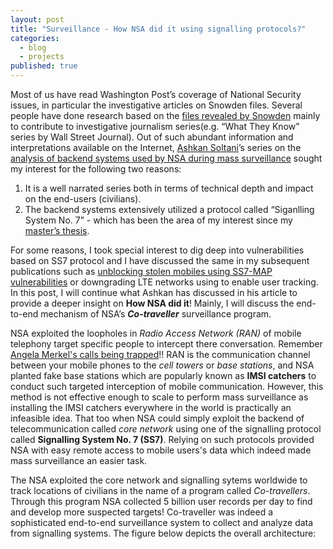 ```yaml
---
layout: post
title: "Surveillance - How NSA did it using signalling protocols?"
categories: 
  - blog
  - projects
published: true
---
```



Most of us have read Washington Post’s coverage of National Security issues, in particular the investigative articles on Snowden files. Several people have done research based on the [files revealed by Snowden](https://cryptome.org/2013/11/snowden-tally.htm) mainly to contribute to investigative journalism series(e.g. “What They Know” series by Wall Street Journal). Out of such abundant information and interpretations available on the Internet, [Ashkan Soltani](https://twitter.com/ashk4n)’s series on the [analysis of backend systems used by NSA during mass surveillance](http://ashkansoltani.org/work/washpost/) sought my interest for the following two reasons: 
1. It is a well narrated series both in terms of technical depth and impact on the end-users (civilians).
2. The backend systems extensively utilized a protocol called “Siganlling System No. 7” - which has been the area of my interest since my [master’s thesis](https://aaltodoc.aalto.fi/handle/123456789/19044).



For some reasons, I took special interest to dig deep into vulnerabilities based on SS7 protocol and I have discussed the same in my subsequent publications such as [unblocking stolen mobiles using SS7-MAP vulnerabilities](http://sidtechnical.github.io/2016/03/16/eeexplore.ieee.org/xpls/abs_all.jsp?arnumber=7345408) or downgrading LTE networks using to enable user tracking. In this post, I will continue what Ashkan has discussed in his article to provide a deeper insight on **How NSA did it**! Mainly, I will discuss the end-to-end mechanism of NSA’s _**Co-traveller**_ surveillance program.

NSA exploited the loopholes in _Radio Access Network (RAN)_ of mobile telephony target specific people to intercept there conversation. Remember [Angela Merkel's calls being trapped](https://www.washingtonpost.com/news/the-switch/wp/2013/10/24/the-switchboard-angela-merkel-reportedly-livid-over-alleged-nsa-surveillance/)!! RAN is the communication channel between your mobile phones to the _cell towers_ or _base stations_, and NSA planted fake base stations which are popularly known as **IMSI catchers** to conduct such targeted interception of mobile communication. However, this method is not effective enough to scale to perform mass surveillance as installing the IMSI catchers everywhere in the world is practically an infeasible idea. That too when NSA could simply exploit the backend of telecommunication called _core network_ using one of the signalling protocol called **Signalling System No. 7 (SS7)**. Relying on such protocols provided NSA with easy remote access to mobile users's data which indeed made mass surveillance an easier task.

The NSA exploited the core network and signalling sytems worldwide to track locations of civilians in the name of a program called _Co-travellers_. Through this program NSA collected 5 billion user records per day to find and develop more suspected targets! Co-traveller was indeed a sophisticated end-to-end surveillance system to collect and analyze data from signalling systems. The figure below depicts the overall architecture:





